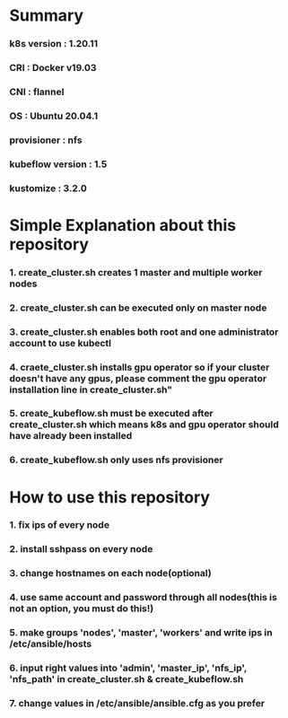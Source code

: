 # Summary
### k8s version : 1.20.11
### CRI : Docker v19.03
### CNI : flannel
### OS : Ubuntu 20.04.1
### provisioner : nfs
### kubeflow version : 1.5
### kustomize : 3.2.0
#
# Simple Explanation about this repository
### 1. create_cluster.sh creates 1 master and multiple worker nodes
### 2. create_cluster.sh can be executed only on master node
### 3. create_cluster.sh enables both root and one administrator account to use kubectl
### 4. craete_cluster.sh installs gpu operator so if your cluster doesn't have any gpus, please comment the gpu operator installation line in create_cluster.sh"
### 5. create_kubeflow.sh must be executed after create_cluster.sh which means k8s and gpu operator should have already been installed
### 6. create_kubeflow.sh only uses nfs provisioner
#
# How to use this repository
### 1. fix ips of every node
### 2. install sshpass on every node
### 3. change hostnames on each node(optional)
### 4. use same account and password through all nodes(this is not an option, you must do this!)
### 5. make groups 'nodes', 'master', 'workers' and write ips in /etc/ansible/hosts
### 6. input right values into 'admin', 'master_ip', 'nfs_ip', 'nfs_path' in create_cluster.sh & create_kubeflow.sh
### 7. change values in /etc/ansible/ansible.cfg as you prefer
